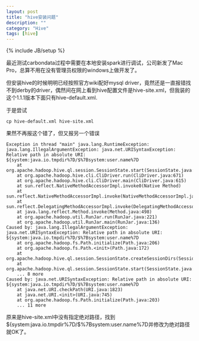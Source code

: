 ```yaml
---
layout: post
title: "hive安装问题"
description: ""
category: "Hive"
tags: [hive]
---
```

{% include JB/setup %}

最近测试carbondata过程中需要在本地安装spark进行调试，公司新发了Mac Pro，总算不用在没有管理员权限的windows上做开发了。

但安装hive的时候明明已经按照官方wiki配好mysql driver，竟然还是一直报错找不到derby的driver，偶然间在网上看到hive配置文件是hive-site.xml，但我装的这个1.1.1版本下面只有hive-default.xml.

<!-- more -->

于是尝试

    cp hive-default.xml hive-site.xml

果然不再报这个错了，但又报另一个错误

```
Exception in thread "main" java.lang.RuntimeException: java.lang.IllegalArgumentException: java.net.URISyntaxException: Relative path in absolute URI: ${system:java.io.tmpdir%7D/$%7Bsystem:user.name%7D
	at org.apache.hadoop.hive.ql.session.SessionState.start(SessionState.java:472)
	at org.apache.hadoop.hive.cli.CliDriver.run(CliDriver.java:671)
	at org.apache.hadoop.hive.cli.CliDriver.main(CliDriver.java:615)
	at sun.reflect.NativeMethodAccessorImpl.invoke0(Native Method)
	at sun.reflect.NativeMethodAccessorImpl.invoke(NativeMethodAccessorImpl.java:62)
	at sun.reflect.DelegatingMethodAccessorImpl.invoke(DelegatingMethodAccessorImpl.java:43)
	at java.lang.reflect.Method.invoke(Method.java:498)
	at org.apache.hadoop.util.RunJar.run(RunJar.java:221)
	at org.apache.hadoop.util.RunJar.main(RunJar.java:136)
Caused by: java.lang.IllegalArgumentException: java.net.URISyntaxException: Relative path in absolute URI: ${system:java.io.tmpdir%7D/$%7Bsystem:user.name%7D
	at org.apache.hadoop.fs.Path.initialize(Path.java:206)
	at org.apache.hadoop.fs.Path.<init>(Path.java:172)
	at org.apache.hadoop.hive.ql.session.SessionState.createSessionDirs(SessionState.java:515)
	at org.apache.hadoop.hive.ql.session.SessionState.start(SessionState.java:458)
	... 8 more
Caused by: java.net.URISyntaxException: Relative path in absolute URI: ${system:java.io.tmpdir%7D/$%7Bsystem:user.name%7D
	at java.net.URI.checkPath(URI.java:1823)
	at java.net.URI.<init>(URI.java:745)
	at org.apache.hadoop.fs.Path.initialize(Path.java:203)
	... 11 more
```

原来是hive-site.xml中没有指定绝对路径，找到${system:java.io.tmpdir%7D/$%7Bsystem:user.name%7D并修改为绝对路径就OK了。





